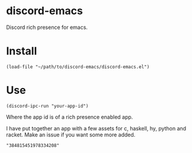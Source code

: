 # discord-emacs
Discord rich presence for emacs.

# Install

```
(load-file "~/path/to/discord-emacs/discord-emacs.el")
```

# Use

```elisp
(discord-ipc-run "your-app-id")
```
Where the app id is of a rich presence enabled app.

I have put together an app with a few assets for c, haskell, hy, python and racket. Make an issue if you want some more added.
```
"384815451978334208"
```
